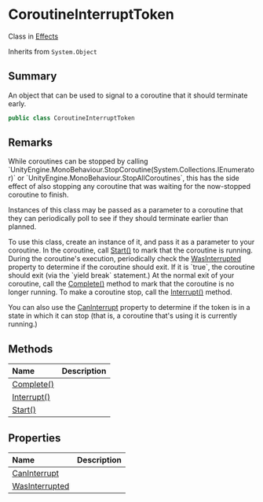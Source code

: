# CoroutineInterruptToken

Class in [Effects](/docs/api/csharp/yarn.unity.effects.md)

Inherits from `System.Object`

## Summary


An object that can be used to signal to a coroutine that it should
terminate early.


```csharp
public class CoroutineInterruptToken
```

## Remarks

<p>
While coroutines can be stopped by calling `UnityEngine.MonoBehaviour.StopCoroutine(System.Collections.IEnumerator)` or `UnityEngine.MonoBehaviour.StopAllCoroutines`, this has the side effect
of also stopping any coroutine that was waiting for the now-stopped
coroutine to finish.
</p> <p>
Instances of this class may be passed as a parameter to a coroutine
that they can periodically poll to see if they should terminate
earlier than planned.
</p> <p>
To use this class, create an instance of it, and pass it as a
parameter to your coroutine. In the coroutine, call <a href="yarn.unity.effects.coroutineinterrupttoken.start.md">Start()</a> to mark that the coroutine is running. During the
coroutine's execution, periodically check the <a href="yarn.unity.effects.coroutineinterrupttoken.wasinterrupted.md">WasInterrupted</a> property to determine if the coroutine
should exit. If it is `true`, the coroutine should
exit (via the `yield break` statement.) At the normal exit of
your coroutine, call the <a href="yarn.unity.effects.coroutineinterrupttoken.complete.md">Complete()</a> method to mark that
the coroutine is no longer running. To make a coroutine stop, call
the <a href="yarn.unity.effects.coroutineinterrupttoken.interrupt.md">Interrupt()</a> method.
</p> <p>
You can also use the <a href="yarn.unity.effects.coroutineinterrupttoken.caninterrupt.md">CanInterrupt</a> property to
determine if the token is in a state in which it can stop (that is,
a coroutine that's using it is currently running.)
</p>

## Methods

|Name|Description|
|:---|:---|
|[Complete()](/docs/api/csharp/yarn.unity.effects.coroutineinterrupttoken.complete.md)||
|[Interrupt()](/docs/api/csharp/yarn.unity.effects.coroutineinterrupttoken.interrupt.md)||
|[Start()](/docs/api/csharp/yarn.unity.effects.coroutineinterrupttoken.start.md)||

## Properties

|Name|Description|
|:---|:---|
|[CanInterrupt](/docs/api/csharp/yarn.unity.effects.coroutineinterrupttoken.caninterrupt.md)||
|[WasInterrupted](/docs/api/csharp/yarn.unity.effects.coroutineinterrupttoken.wasinterrupted.md)||

